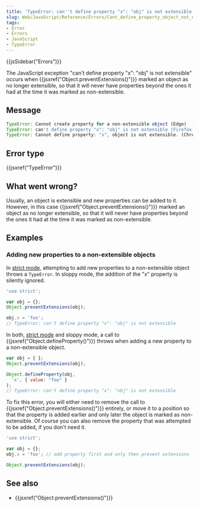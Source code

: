 ```yaml
---
title: 'TypeError: can''t define property "x": "obj" is not extensible'
slug: Web/JavaScript/Reference/Errors/Cant_define_property_object_not_extensible
tags:
- Error
- Errors
- JavaScript
- TypeError
---
```

{{jsSidebar("Errors")}}

The JavaScript exception "can't define property "x": "obj" is not extensible"
occurs when {{jsxref("Object.preventExtensions()")}} marked an
object as no longer extensible, so that it will never have properties beyond the
ones it had at the time it was marked as non-extensible.

## Message

```js
TypeError: Cannot create property for a non-extensible object (Edge)
TypeError: can't define property "x": "obj" is not extensible (Firefox)
TypeError: Cannot define property: "x", object is not extensible. (Chrome)
```

## Error type

{{jsxref("TypeError")}}

## What went wrong?

Usually, an object is extensible and new properties can be added to it. However,
in this case {{jsxref("Object.preventExtensions()")}} marked an
object as no longer extensible, so that it will never have properties beyond the
ones it had at the time it was marked as non-extensible.

## Examples

### Adding new properties to a non-extensible objects

In [strict mode](/en-US/docs/Web/JavaScript/Reference/Strict_mode), attempting
to add new properties to a non-extensible object throws a `TypeError`. In sloppy
mode, the addition of the "x" property is silently ignored.

```js example-bad
'use strict';

var obj = {};
Object.preventExtensions(obj);

obj.x = 'foo';
// TypeError: can't define property "x": "obj" is not extensible
```

In both, [strict mode](/en-US/docs/Web/JavaScript/Reference/Strict_mode) and
sloppy mode, a call to {{jsxref("Object.defineProperty()")}} throws
when adding a new property to a non-extensible object.

```js example-bad
var obj = { };
Object.preventExtensions(obj);

Object.defineProperty(obj,
  'x', { value: "foo" }
);
// TypeError: can't define property "x": "obj" is not extensible
```

To fix this error, you will either need to remove the call to
{{jsxref("Object.preventExtensions()")}} entirely, or move it to a
position so that the property is added earlier and only later the object is
marked as non-extensible. Of course you can also remove the property that was
attempted to be added, if you don't need it.

```js example-good
'use strict';

var obj = {};
obj.x = 'foo'; // add property first and only then prevent extensions

Object.preventExtensions(obj);
```

## See also

*   {{jsxref("Object.preventExtensions()")}}
